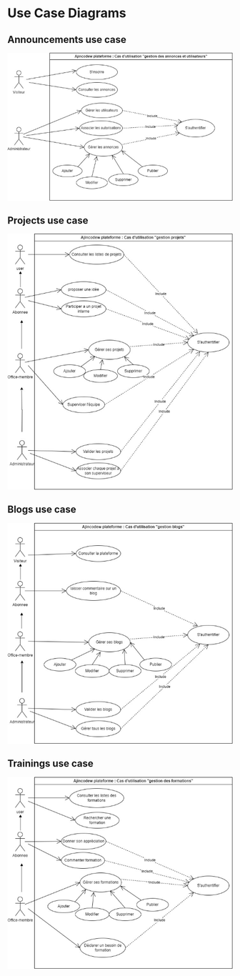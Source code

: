 # Use Case Diagrams

## Announcements use case
![Announcements use case](./announcements.jpeg)

## Projects use case
![Projects use case](./projects.jpeg)

## Blogs use case
![Blogs use case](./blogs.jpeg)

## Trainings use case
![Trainings use case](./trainings.jpeg)